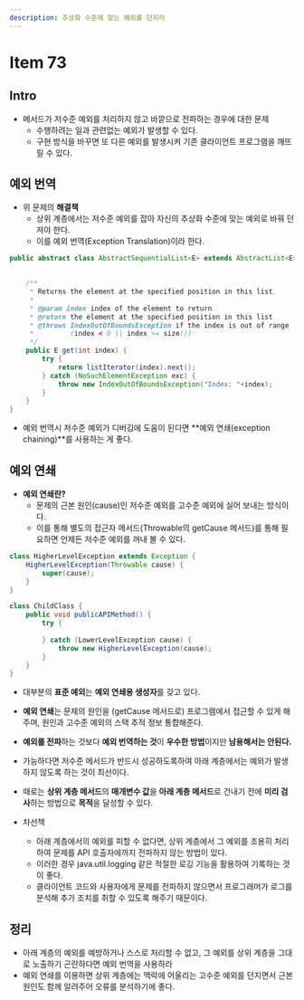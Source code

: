 ```yaml
---
description: 추상화 수준에 맞는 예외를 던지라
---
```


# Item 73

## Intro

- 메서드가 저수준 예외를 처리하지 않고 바깥으로 전파하는 경우에 대한 문제
	- 수행하려는 일과 관련없는 예외가 발생할 수 있다.
	- 구현 방식을 바꾸면 또 다른 예외를 발생시켜 기존 클라이언트 프로그램을 깨뜨릴 수 있다.
	
## 예외 번역

- 위 문제의 **해결책**
	- 상위 계층에서는 저수준 예외를 잡아 자신의 추상화 수준에 맞는 예외로 바꿔 던져야 한다.
	- 이를 예외 번역(Exception Translation)이라 한다.

```java
public abstract class AbstractSequentialList<E> extends AbstractList<E> {
    

    /**
     * Returns the element at the specified position in this list.
     *
     * @param index index of the element to return
     * @return the element at the specified position in this list
     * @throws IndexOutOfBoundsException if the index is out of range
     *         (index < 0 || index >= size())
     */
    public E get(int index) {
        try {
            return listIterator(index).next();
        } catch (NoSuchElementException exc) {
            throw new IndexOutOfBoundsException("Index: "+index);
        }
    }
}
```

- 예외 번역시 저수준 예외가 디버깅에 도움이 된다면 **예외 연쇄(exception chaining)**를 사용하는 게 좋다.
  
## 예외 연쇄

- **예외 연쇄란?**
	- 문제의 근본 원인(cause)인 저수준 예외를 고수준 예외에 실어 보내는 방식이다.
	- 이를 통해 별도의 접근자 메서드(Throwable의 getCause 메서드)를 통해 필요하면 언제든 저수준 예외를 꺼내 볼 수 있다.

```java
class HigherLevelException extends Exception {
    HigherLevelException(Throwable cause) {
        super(cause);
    }
}

class ChildClass {
    public void publicAPIMethod() {
        try {
            
        } catch (LowerLevelException cause) {
            throw new HigherLevelException(cause);
        }
    }
}
```

- 대부분의 **표준 예외**는 **예외 연쇄용 생성자**를 갖고 있다.
- **예외 연쇄**는 문제의 원인을 (getCause 메서드로) 프로그램에서 접근할 수 있게 해주며, 원인과 고수준 예외의 스택 추적 정보 통합해준다.

- **예외를 전파**하는 것보다 **예외 번역하는 것**이 **우수한 방법**이지만 **남용해서는 안된다.**
- 가능하다면 저수준 메서드가 반드시 성공하도록하여 아래 계층에서는 예외가 발생하지 않도록 하는 것이 최선이다.

- 때로는 **상위 계층 메서드**의 **매개변수 값**을 **아래 계층 메서드**로 건내기 전에 **미리 검사**하는 방법으로 **목적**을 달성할 수 있다.

- 차선책
	- 아래 계층에서의 예외를 피할 수 없다면, 상위 계층에서 그 예외를 조용히 처리하여 문제를 API 호출자에까지 전파하지 않는 방법이 있다.
	- 이러한 경우 java.util.logging 같은 적절한 로깅 기능을 활용하여 기록하는 것이 좋다.
	- 클라이언트 코드와 사용자에게 문제를 전파하지 않으면서 프로그래머가 로그를 분석해 추가 조치를 취할 수 있도록 해주기 때문이다.
	
## 정리

- 아래 계층의 예외를 예방하거나 스스로 처리할 수 없고, 그 예외를 상위 계층을 그대로 노출하기 곤란하다면 예외 번역을 사용하라
- 예외 연쇄를 이용하면 상위 계층에는 맥락에 어울리는 고수준 예외를 던지면서 근본 원인도 함께 알려주어 오류를 분석하기에 좋다.
